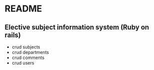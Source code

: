 # README

## Elective subject information system (Ruby on rails)  
* crud subjects  
* crud departments  
* crud comments  
* crud users  
